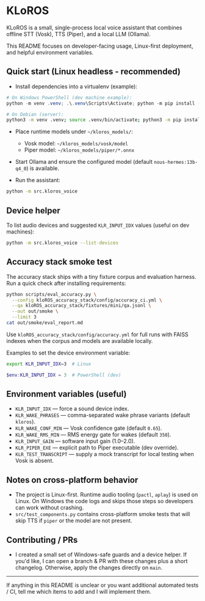 # KLoROS

KLoROS is a small, single-process local voice assistant that combines offline STT (Vosk), TTS (Piper), and a local LLM (Ollama).

This README focuses on developer-facing usage, Linux-first deployment, and helpful environment variables.

## Quick start (Linux headless - recommended)

- Install dependencies into a virtualenv (example):

```powershell
# On Windows PowerShell (dev machine example):
python -m venv .venv; .\.venv\Scripts\Activate; python -m pip install -r requirements.txt
```

```bash
# On Debian (server):
python3 -m venv .venv; source .venv/bin/activate; python3 -m pip install -r requirements.txt
```

- Place runtime models under `~/kloros_models/`:
  - Vosk model: `~/kloros_models/vosk/model`
  - Piper model: `~/kloros_models/piper/*.onnx`

- Start Ollama and ensure the configured model (default `nous-hermes:13b-q4_0`) is available.

- Run the assistant:

```bash
python -m src.kloros_voice
```

## Device helper

To list audio devices and suggested `KLR_INPUT_IDX` values (useful on dev machines):

```bash
python -m src.kloros_voice --list-devices
```

## Accuracy stack smoke test

The accuracy stack ships with a tiny fixture corpus and evaluation harness. Run a quick
check after installing requirements:

```bash
python scripts/eval_accuracy.py \
  --config kloROS_accuracy_stack/config/accuracy_ci.yml \
  --qa kloROS_accuracy_stack/fixtures/mini/qa.jsonl \
  --out out/smoke \
  --limit 3
cat out/smoke/eval_report.md
```

Use `kloROS_accuracy_stack/config/accuracy.yml` for full runs with FAISS indexes when the
corpus and models are available locally.

Examples to set the device environment variable:

```bash
export KLR_INPUT_IDX=3  # Linux
```

```powershell
$env:KLR_INPUT_IDX = 3  # PowerShell (dev)
```

## Environment variables (useful)

- `KLR_INPUT_IDX` — force a sound device index.
- `KLR_WAKE_PHRASES` — comma-separated wake phrase variants (default `kloros`).
- `KLR_WAKE_CONF_MIN` — Vosk confidence gate (default `0.65`).
- `KLR_WAKE_RMS_MIN` — RMS energy gate for wakes (default `350`).
- `KLR_INPUT_GAIN` — software input gain (1.0–2.0).
- `KLR_PIPER_EXE` — explicit path to Piper executable (dev override).
- `KLR_TEST_TRANSCRIPT` — supply a mock transcript for local testing when Vosk is absent.

## Notes on cross-platform behavior

- The project is Linux-first. Runtime audio tooling (`pactl`, `aplay`) is used on Linux. On Windows the code logs and skips those steps so developers can work without crashing.
- `src/test_components.py` contains cross-platform smoke tests that will skip TTS if `piper` or the model are not present.

## Contributing / PRs

- I created a small set of Windows-safe guards and a device helper. If you'd like, I can open a branch & PR with these changes plus a short changelog. Otherwise, apply the changes directly on `main`.

---
If anything in this README is unclear or you want additional automated tests / CI, tell me which items to add and I will implement them.
